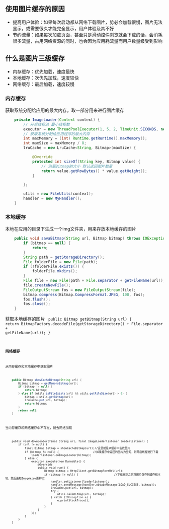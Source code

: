 ## 使用图片缓存的原因
* 提高用户体验：如果每次启动都从网络下载图片，势必会加载很慢，图片无法显示，或需要很久才能完全显示，用户体验及其不好
* 节约流量：如果每次加载页面，甚至只是滑动控件浏览就会下载的话，会消耗很多流量，占用网络资源的同时，也会因为应用耗流量而用户数量级受到影响

## 什么是图片三级缓存
* 内存缓存：优先加载，速度最快
* 本地缓存：次优先加载，速度较快
* 网络缓存：最后加载，速度较慢

### 内存缓存
获取系统分配给应用的最大内存。取一部分用来进行图片缓存
```java
    private ImageLoader(Context context) {
        // 开启线程池 最小线程数
        executor = new ThreadPoolExecutor(1, 5, 2, TimeUnit.SECONDS, new LinkedBlockingDeque<Runnable>());
        // 获取系统分配给应用程序的最大内存
        int maxMemory = (int) Runtime.getRuntime().maxMemory();
        int maxSize = maxMemory / 8;
        lruCache = new LruCache<String, Bitmap>(maxSize) {

            @Override
            protected int sizeOf(String key, Bitmap value) {
                // 测量Bitmap的大小 默认返回图片数量
                return value.getRowBytes() * value.getHeight();
            }

        };

        utils = new FileUtils(context);
        handler = new MyHandler();
    }
```

### 本地缓存
本地在应用的目录下生成一个img文件夹，用来存放本地缓存的图片
```java
    public void savaBitmap(String url, Bitmap bitmap) throws IOException {
        if (bitmap == null) {
            return;
        }
        String path = getStorageDirectory();
        File folderFile = new File(path);
        if (!folderFile.exists()) {
            folderFile.mkdirs();
        }
        File file = new File(path + File.separator + getFileName(url));
        file.createNewFile();
        FileOutputStream fos = new FileOutputStream(file);
        bitmap.compress(Bitmap.CompressFormat.JPEG, 100, fos);
        fos.flush();
        fos.close();
    }
```
获取本地缓存的图片
<code>
    public Bitmap getBitmap(String url) {
        return BitmapFactory.decodeFile(getStorageDirectory() + File.separator + getFileName(url));
    }
<code/>

### 网络缓存
从内存缓存和本地缓存中获取图片
```java
    public Bitmap showCacheBitmap(String url) {
        Bitmap bitmap = getMemoryBitmap(url);
        if (bitmap != null) {
            return bitmap;
        } else if (utils.isFileExists(url) && utils.getFileSize(url) > 0) {
            bitmap = utils.getBitmap(url);
            lruCache.put(url, bitmap);
            return bitmap;
        }
        return null;
    }
```
当内存缓存和网络缓存中不存在，就去网络加载
```
    public void downLoader(final String url, final ImageLoaderlistener loaderlistener) {
        if (url != null) {
            final Bitmap bitmap = showCacheBitmap(url);//这里就是从缓存中去找图片
            if (bitmap != null) {                     //如果缓存中返回的图片为空的，则开启线程进行下载
                loaderlistener.onImageLoader(bitmap);
            } else {
                executor.execute(new Runnable() {
                    @Override
                    public void run() {
                        Bitmap bitmap = HttpClient.getBitmapFormUrl(url);
                        if (bitmap != null) {                      //下载完毕之后将图片保存到缓存和本地，然后通知ImageView更新UI
                            handler.setListener(loaderlistener);
                            handler.sendMessage(handler.obtainMessage(LOAD_SUCCESS, bitmap));
                            lruCache.put(url, bitmap);
                            try {
                                utils.savaBitmap(url, bitmap);
                            } catch (IOException e) {
                                e.printStackTrace();
                            }
                        }
                    }
                });
            }
        }
    }
```
